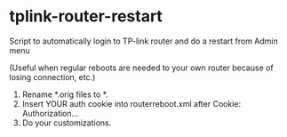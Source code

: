 # tplink-router-restart
Script to automatically login to TP-link router and do a restart from Admin menu

(Useful when regular reboots are needed to your own router because of losing connection, etc.)

1. Rename *.orig files to *.
2. Insert YOUR auth cookie into routerreboot.xml after Cookie: Authorization...
3. Do your customizations.
